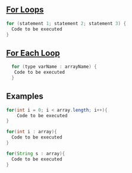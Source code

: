 ## [For Loops](https://www.w3schools.com/java/java_for_loop.asp)
```java
for (statement 1; statement 2; statement 3) {
  Code to be executed
}
```
## [For Each Loop](https://www.w3schools.com/java/java_foreach_loop.asp)
```java
  for (type varName : arrayName) {
   Code to be executed
  }
```
## Examples
```java
for(int i = 0; i < array.length; i++){
    Code to be executed
}
```
```java
for(int i : array){ 
  Code to be executed
}
```
```java
for(String s : array){ 
  Code to be executed
}
```